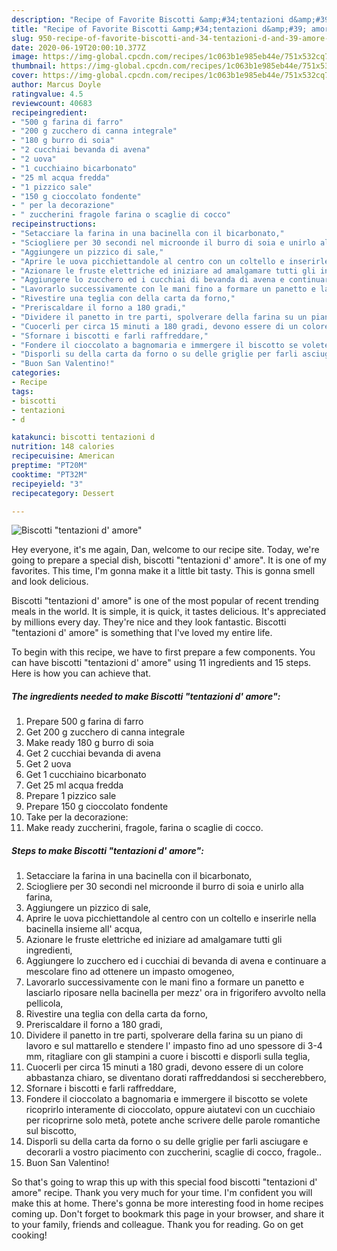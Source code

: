 ```yaml
---
description: "Recipe of Favorite Biscotti &amp;#34;tentazioni d&amp;#39; amore&amp;#34;"
title: "Recipe of Favorite Biscotti &amp;#34;tentazioni d&amp;#39; amore&amp;#34;"
slug: 950-recipe-of-favorite-biscotti-and-34-tentazioni-d-and-39-amore-and-34
date: 2020-06-19T20:00:10.377Z
image: https://img-global.cpcdn.com/recipes/1c063b1e985eb44e/751x532cq70/biscotti-tentazioni-d-amore-recipe-main-photo.jpg
thumbnail: https://img-global.cpcdn.com/recipes/1c063b1e985eb44e/751x532cq70/biscotti-tentazioni-d-amore-recipe-main-photo.jpg
cover: https://img-global.cpcdn.com/recipes/1c063b1e985eb44e/751x532cq70/biscotti-tentazioni-d-amore-recipe-main-photo.jpg
author: Marcus Doyle
ratingvalue: 4.5
reviewcount: 40683
recipeingredient:
- "500 g farina di farro"
- "200 g zucchero di canna integrale"
- "180 g burro di soia"
- "2 cucchiai bevanda di avena"
- "2 uova"
- "1 cucchiaino bicarbonato"
- "25 ml acqua fredda"
- "1 pizzico sale"
- "150 g cioccolato fondente"
- " per la decorazione"
- " zuccherini fragole farina o scaglie di cocco"
recipeinstructions:
- "Setacciare la farina in una bacinella con il bicarbonato,"
- "Sciogliere per 30 secondi nel microonde il burro di soia e unirlo alla farina,"
- "Aggiungere un pizzico di sale,"
- "Aprire le uova picchiettandole al centro con un coltello e inserirle nella bacinella insieme all&#39; acqua,"
- "Azionare le fruste elettriche ed iniziare ad amalgamare tutti gli ingredienti,"
- "Aggiungere lo zucchero ed i cucchiai di bevanda di avena e continuare a mescolare fino ad ottenere un impasto omogeneo,"
- "Lavorarlo successivamente con le mani fino a formare un panetto e lasciarlo riposare nella bacinella per mezz&#39; ora in frigorifero avvolto nella pellicola,"
- "Rivestire una teglia con della carta da forno,"
- "Preriscaldare il forno a 180 gradi,"
- "Dividere il panetto in tre parti, spolverare della farina su un piano di lavoro e sul mattarello e stendere l&#39; impasto fino ad uno spessore di 3-4 mm, ritagliare con gli stampini a cuore i biscotti e disporli sulla teglia,"
- "Cuocerli per circa 15 minuti a 180 gradi, devono essere di un colore abbastanza chiaro, se diventano dorati raffreddandosi si seccherebbero,"
- "Sfornare i biscotti e farli raffreddare,"
- "Fondere il cioccolato a bagnomaria e immergere il biscotto se volete ricoprirlo interamente di cioccolato, oppure aiutatevi con un cucchiaio per ricoprirne solo metà, potete anche scrivere delle parole romantiche sul biscotto,"
- "Disporli su della carta da forno o su delle griglie per farli asciugare e decorarli a vostro piacimento con zuccherini, scaglie di cocco, fragole.."
- "Buon San Valentino!"
categories:
- Recipe
tags:
- biscotti
- tentazioni
- d

katakunci: biscotti tentazioni d 
nutrition: 148 calories
recipecuisine: American
preptime: "PT20M"
cooktime: "PT32M"
recipeyield: "3"
recipecategory: Dessert

---
```



![Biscotti &#34;tentazioni d&#39; amore&#34;](https://img-global.cpcdn.com/recipes/1c063b1e985eb44e/751x532cq70/biscotti-tentazioni-d-amore-recipe-main-photo.jpg)

Hey everyone, it's me again, Dan, welcome to our recipe site. Today, we're going to prepare a special dish, biscotti &#34;tentazioni d&#39; amore&#34;. It is one of my favorites. This time, I'm gonna make it a little bit tasty. This is gonna smell and look delicious.

Biscotti &#34;tentazioni d&#39; amore&#34; is one of the most popular of recent trending meals in the world. It is simple, it is quick, it tastes delicious. It's appreciated by millions every day. They're nice and they look fantastic. Biscotti &#34;tentazioni d&#39; amore&#34; is something that I've loved my entire life.




To begin with this recipe, we have to first prepare a few components. You can have biscotti &#34;tentazioni d&#39; amore&#34; using 11 ingredients and 15 steps. Here is how you can achieve that.

<!--inarticleads1-->

##### The ingredients needed to make Biscotti &#34;tentazioni d&#39; amore&#34;:

1. Prepare 500 g farina di farro
1. Get 200 g zucchero di canna integrale
1. Make ready 180 g burro di soia
1. Get 2 cucchiai bevanda di avena
1. Get 2 uova
1. Get 1 cucchiaino bicarbonato
1. Get 25 ml acqua fredda
1. Prepare 1 pizzico sale
1. Prepare 150 g cioccolato fondente
1. Take  per la decorazione:
1. Make ready  zuccherini, fragole, farina o scaglie di cocco.




<!--inarticleads2-->

##### Steps to make Biscotti &#34;tentazioni d&#39; amore&#34;:

1. Setacciare la farina in una bacinella con il bicarbonato,
1. Sciogliere per 30 secondi nel microonde il burro di soia e unirlo alla farina,
1. Aggiungere un pizzico di sale,
1. Aprire le uova picchiettandole al centro con un coltello e inserirle nella bacinella insieme all&#39; acqua,
1. Azionare le fruste elettriche ed iniziare ad amalgamare tutti gli ingredienti,
1. Aggiungere lo zucchero ed i cucchiai di bevanda di avena e continuare a mescolare fino ad ottenere un impasto omogeneo,
1. Lavorarlo successivamente con le mani fino a formare un panetto e lasciarlo riposare nella bacinella per mezz&#39; ora in frigorifero avvolto nella pellicola,
1. Rivestire una teglia con della carta da forno,
1. Preriscaldare il forno a 180 gradi,
1. Dividere il panetto in tre parti, spolverare della farina su un piano di lavoro e sul mattarello e stendere l&#39; impasto fino ad uno spessore di 3-4 mm, ritagliare con gli stampini a cuore i biscotti e disporli sulla teglia,
1. Cuocerli per circa 15 minuti a 180 gradi, devono essere di un colore abbastanza chiaro, se diventano dorati raffreddandosi si seccherebbero,
1. Sfornare i biscotti e farli raffreddare,
1. Fondere il cioccolato a bagnomaria e immergere il biscotto se volete ricoprirlo interamente di cioccolato, oppure aiutatevi con un cucchiaio per ricoprirne solo metà, potete anche scrivere delle parole romantiche sul biscotto,
1. Disporli su della carta da forno o su delle griglie per farli asciugare e decorarli a vostro piacimento con zuccherini, scaglie di cocco, fragole..
1. Buon San Valentino!




So that's going to wrap this up with this special food biscotti &#34;tentazioni d&#39; amore&#34; recipe. Thank you very much for your time. I'm confident you will make this at home. There's gonna be more interesting food in home recipes coming up. Don't forget to bookmark this page in your browser, and share it to your family, friends and colleague. Thank you for reading. Go on get cooking!
